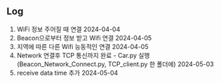 ## Log
1. WiFi 정보 주어질 때 연결 2024-04-04
2. Beacon으로부터 정보 받고 Wifi 연결 2024-04-05
3. 지역에 따른 다른 Wifi 능동적인 연결 2024-04-05
4. Network 연결후 TCP 통신까지 완료 - Car.py 실행
<br> (Beacon_Network_Connect.py, TCP_client.py 한 폴더에) 2024-05-03
5. receive data time 추가 2024-05-04
